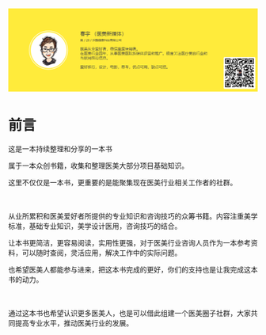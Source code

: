 # ![](/assets/介绍-1.png)

# 前言



这是一本持续整理和分享的一本书

属于一本众创书籍，收集和整理医美大部分项目基础知识。

这里不仅仅是一本书，更重要的是能聚集现在医美行业相关工作者的社群。

　

从业所累积和医美爱好者所提供的专业知识和咨询技巧的众筹书籍。内容注重美学标准，基础专业知识，美学设计医用，咨询技巧的结合。



让本书更简洁，更容易阅读，实用性更强，对于医美行业咨询人员作为一本参考资料，可以随时查阅，灵活应用，解决工作中的实际问题。

也希望医美人都能参与进来，把这本书完成的更好，你们的支持也是让我完成这本书的动力。

　



通过这本书也希望认识更多医美人，也是可以借此组建一个医美圈子社群，大家共同提高专业水平，推动医美行业的发展。

